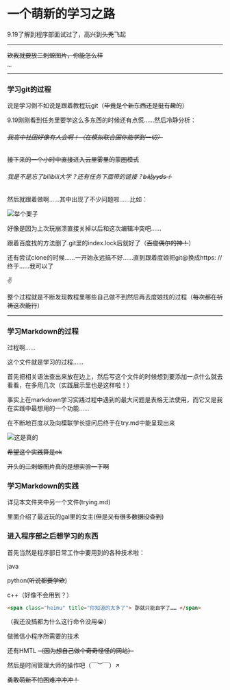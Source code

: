 # 一个萌新的学习之路    

9.19了解到程序部面试过了，高兴到~~头秃~~飞起

***

~~欸我就要放二刺螈图片，你能怎么样~~

<img src="https://konachan.net/sample/14080ad7493ce51903383d6cb660a942/Konachan.com%20-%20290906%20sample.jpg" alt="图片" style="zoom:25%;"  />

****

### 学习git的过程

说是学习倒不如说是跟着教程玩git（~~毕竟是个新东西还是挺有趣的~~）

9.19刚刚看到任务里要学这么多东西的时候还有点慌……然后冷静分析：

###### ~~我高中社团好像有人会啊！（在模拟联合国你能学到一切）~~

~~接下来的一个小时中直接进入云里雾里的蒙圈模式~~

###### 我是不是忘了bilibili大学？还有任务下面带的链接？~~b站yyds！~~

然后就跟着做啊……其中出现了不少问题啦……比如：

![举个栗子](C:\Users\LTD\Desktop\王的东西\something.png)

好像是因为上次玩崩溃直接关掉以后和这次编辑冲突吧……

跟着百度找的方法删了.git里的index.lock后就好了（~~百度偶尔的神！~~）

还有尝试clone的时候……一开始永远搞不好……直到跟着度娘把git@换成https: //终于……我可以了

✌

整个过程就是不断发现教程里哪些自己做不到然后再去度娘找的过程（~~每次都在祈祷这次能行~~）



***

### 学习Markdown的过程

过程啊……

这个文件就是学习的过程……

首先把相关语法查出来放在边上，然后写这个文件的时候想到要添加一点什么就去看看，在多用几次（实践展示里也是这样啦！）

事实上在markdown学习实践过程中遇到的最大问题是表格无法使用，而它又是我在实践中最想用的一个功能……

在不断地百度以及向模联学长提问后终于在try.md中能呈现出来

![这是真的](C:\Users\LTD\Desktop\王的东西\QQ截图20210927232944.png)

~~希望这个实践算是ok~~

~~开头的二刺螈图片真的是想实验一下啊~~

### 学习Markdown的实践

详见本文件夹中另一个文件(trying.md)

里面介绍了最近玩的gal里的女主(~~但是又有很多数据没查到~~)

### 进入程序部之后想学习的东西

首先当然是程序部日常工作中要用到的各种技术啦：

java

python(~~听说都要学欸~~)

c++（好像不会用到？）

```html
<span class="heimu" title="你知道的太多了"> 那就只能自学了…… </span>
```

（我还没搞都为什么这行命令没用😭）

做微信小程序所需要的技术

还有HMTL ~~（因为想自己做个奇奇怪怪的网站）~~

然后是时间管理大师的操作吧（￣︶￣）↗　



~~勇敢萌新不怕困难冲冲冲！~~


